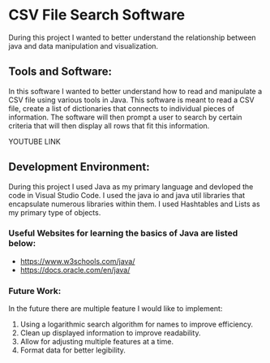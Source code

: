 # CSV File Search Software
During this project I wanted to better understand the relationship between java and data manipulation and visualization.

## Tools and Software:
In this software I wanted to better understand how to read and manipulate a CSV file using various tools in Java. This software is meant to read a CSV file, create a list of dictionaries that connects to individual pieces of information. The software will then prompt a user to search by certain criteria that will then display all rows that fit this information.

YOUTUBE LINK

## Development Environment:
During this project I used Java as my primary language and devloped the code in Visual Studio Code. I used the java io and java util libraries that encapsulate numerous libraries within them. I used Hashtables and Lists as my primary type of objects.

### Useful Websites for learning the basics of Java are listed below:
- https://www.w3schools.com/java/
- https://docs.oracle.com/en/java/ 

### Future Work:
In the future there are multiple feature I would like to implement:
1. Using a logarithmic search algorithm for names to improve efficiency.
2.  Clean up displayed information to improve readability.
3.  Allow for adjusting multiple features at a time.
4.  Format data for better legibility.